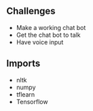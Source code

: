 ## Challenges
* Make a working chat bot
* Get the chat bot to talk 
* Have voice input

## Imports
* nltk
* numpy
* tflearn
* Tensorflow